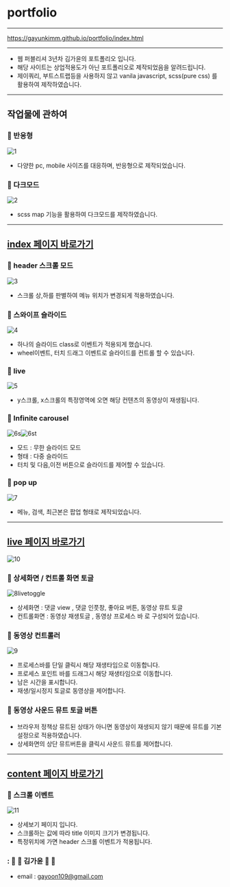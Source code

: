 # portfolio

---

https://gayunkimm.github.io/portfolio/index.html

---

- 웹 퍼블리셔 3년차 김가윤의 포트폴리오 입니다.
- 해당 사이트는 상업적용도가 아닌 포트폴리오로 제작되었음을 알려드립니다.
- 제이쿼리, 부트스트랩등을 사용하지 않고 vanila javascript, scss(pure css) 를 활용하여 제작하였습니다.

---

## 작업물에 관하여

### :sparkling_heart: 반응형



![1](https://user-images.githubusercontent.com/93551008/160962488-d91e8575-75b8-4d05-999f-20be2482dc69.gif)

- 다양한 pc, mobile 사이즈를 대응하며, 반응형으로 제작되었습니다.

  
  
  
  
### :sparkling_heart: 다크모드



![2](https://user-images.githubusercontent.com/93551008/160962500-f143df31-73bf-40ac-91ba-6912851484e0.gif)

- scss map 기능을 활용하여 다크모드를 제작하였습니다.


---


## [index 페이지 바로가기](https://gayunkimm.github.io/portfolio/index.html)


### :sparkling_heart: header 스크롤 모드

![3](https://user-images.githubusercontent.com/93551008/160963816-2e843c8d-1dbf-4f49-9e02-475d6974aad6.gif)

- 스크롤 상,하를 판별하여 메뉴 위치가 변경되게 적용하였습니다.


### :sparkling_heart: 스와이프 슬라이드

![4](https://user-images.githubusercontent.com/93551008/160963960-de0ac984-32c3-4467-8f90-6d296c61f686.gif)

- 하나의 슬라이드 class로 이벤트가 적용되게 했습니다.
- wheel이벤트, 터치 드래그 이벤트로 슬라이드를 컨트롤 할 수 있습니다.


### :sparkling_heart: live

![5](https://user-images.githubusercontent.com/93551008/160963008-30bb7e91-0ec9-4ea8-9686-47b5e79808c9.gif)

- y스크롤, x스크롤의 특정영역에 오면 해당 컨텐츠의 동영상이 재생됩니다.


### :sparkling_heart: Infinite carousel

![6s](https://user-images.githubusercontent.com/93551008/160963087-70a28af0-d7ad-45c7-8db6-cf555556b706.gif)![6st](https://user-images.githubusercontent.com/93551008/160963073-e54ba718-34c4-4f5a-b3ef-30fac9aee052.gif)
- 모드 : 무한 슬라이드 모드
- 형태 : 다중 슬라이드
- 터치 및 다음,이전 버튼으로 슬라이드를 제어할 수 있습니다.


### :sparkling_heart: pop up

![7](https://user-images.githubusercontent.com/93551008/160963152-dac40f3a-42dc-45d9-bde5-b9e8108daf61.gif)
- 메뉴, 검색, 최근본은 팝업 형태로 제작되었습니다.


---


## [live 페이지 바로가기](https://gayunkimm.github.io/portfolio/live-view.html)

![10](https://user-images.githubusercontent.com/93551008/160963268-972737e3-bad7-40f0-bccd-b70a68d85e83.gif)

### :sparkling_heart: 상세화면 / 컨트롤 화면 토글

![8livetoggle](https://user-images.githubusercontent.com/93551008/160963156-bce33b5d-d57d-4284-880e-3999637bb68a.gif)

- 상세화면 : 댓글 view , 댓글 인풋창, 좋아요 버튼, 동영상 뮤트 토글 
- 컨트롤화면 : 동영상 재생토글 , 동영상 프로세스 바 
로 구성되어 있습니다.

### :sparkling_heart: 동영상 컨트롤러

![9](https://user-images.githubusercontent.com/93551008/160963218-628b810b-d081-48d1-b027-01961e88535a.gif)
- 프로세스바를 단일 클릭시 해당 재생타임으로 이동합니다.
- 프로세스 포인트 바를 드래그시 해당 재생타임으로 이동합니다.
- 남은 시간을 표시합니다.
- 재생/일시정지 토글로 동영상을 제어합니다.


### :sparkling_heart: 동영상 사운드 뮤트 토글 버튼

- 브라우저 정책상 뮤트된 상태가 아니면 동영상이 재생되지 않기 때문에 뮤트를 기본설정으로 적용하였습니다.
- 상세화면의 상단 뮤트버튼을 클릭시 사운드 뮤트를 제어합니다.
 
 
---

 
 
## [content 페이지 바로가기](https://gayunkimm.github.io/portfolio/detail-view.html)


### :sparkling_heart: 스크롤 이벤트

![11](https://user-images.githubusercontent.com/93551008/160963366-92a9c8b9-eea8-445d-8f65-c0e8c3da29c5.gif)


- 상세보기 페이지 입니다.
- 스크롤하는 값에 따라 title 이미지 크기가 변경됩니다.
- 특정위치에 가면 header 스크롤 이벤트가 적용됩니다.




### : :sparkling_heart: :sparkling_heart: 김가윤 :sparkling_heart: :sparkling_heart: 

- email : gayoon109@gmail.com




